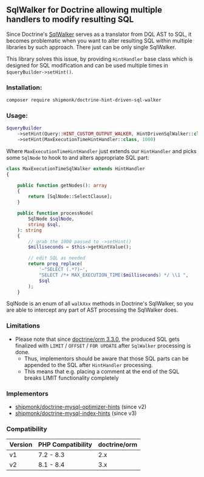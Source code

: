 ## SqlWalker for Doctrine allowing multiple handlers to modify resulting SQL

Since Doctrine's [SqlWalker](https://www.doctrine-project.org/projects/doctrine-orm/en/3.3/cookbook/dql-custom-walkers.html#modify-the-output-walker-to-generate-vendor-specific-sql) serves as a translator from DQL AST to SQL,
it becomes problematic when you want to alter resulting SQL within multiple libraries by such approach.
There just can be only single SqlWalker.

This library solves this issue, by providing `HintHandler` base class which is designed for SQL modification
and can be used multiple times in `$queryBuilder->setHint()`.

### Installation:

```sh
composer require shipmonk/doctrine-hint-driven-sql-walker
```

### Usage:

```php
$queryBuilder
    ->setHint(Query::HINT_CUSTOM_OUTPUT_WALKER, HintDrivenSqlWalker::class)
    ->setHint(MaxExecutionTimeHintHandler::class, 1000)
```

Where `MaxExecutionTimeHintHandler` just extends our `HintHandler` and picks some `SqlNode` to hook to and alters appropriate SQL part:

```php
class MaxExecutionTimeSqlWalker extends HintHandler
{

    public function getNodes(): array
    {
        return [SqlNode::SelectClause];
    }

    public function processNode(
        SqlNode $sqlNode,
        string $sql,
    ): string
    {
        // grab the 1000 passed to ->setHint()
        $milliseconds = $this->getHintValue();

        // edit SQL as needed
        return preg_replace(
            '~^SELECT (.*?)~',
            "SELECT /*+ MAX_EXECUTION_TIME($milliseconds) */ \\1 ",
            $sql
        );
    }
```

SqlNode is an enum of all `walkXxx` methods in Doctrine's SqlWalker, so you are able to intercept any part of AST processing the SqlWalker does.

### Limitations
- Please note that since [doctrine/orm 3.3.0](https://github.com/doctrine/orm/pull/11188), the produced SQL gets finalized with `LIMIT` / `OFFSET` / `FOR UPDATE` after `SqlWalker` processing is done.
  - Thus, implementors should be aware that those SQL parts can be appended to the SQL after `HintHandler` processing.
  - This means that e.g. placing a comment at the end of the SQL breaks LIMIT functionality completely

### Implementors
- [shipmonk/doctrine-mysql-optimizer-hints](https://github.com/shipmonk-rnd/doctrine-mysql-optimizer-hints) (since v2)
- [shipmonk/doctrine-mysql-index-hints](https://github.com/shipmonk-rnd/doctrine-mysql-index-hints) (since v3)

### Compatibility
| Version | PHP Compatibility | doctrine/orm |
|---------| ----------------- |--------------|
| v1      | 7.2 - 8.3         | 2.x          |
| v2      | 8.1 - 8.4         | 3.x          |
